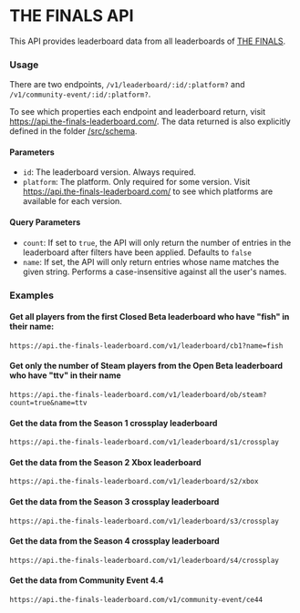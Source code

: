 # THE FINALS API

This API provides leaderboard data from all leaderboards of [THE FINALS](https://www.reachthefinals.com/).

### Usage

There are two endpoints, `/v1/leaderboard/:id/:platform?` and `/v1/community-event/:id/:platform?`.

To see which properties each endpoint and leaderboard return, visit https://api.the-finals-leaderboard.com/. The data returned is also explicitly defined in the folder [/src/schema](https://github.com/leonlarsson/the-finals-api/tree/main/src/schemas).

#### Parameters

- `id`: The leaderboard version. Always required.
- `platform`: The platform. Only required for some version. Visit https://api.the-finals-leaderboard.com/ to see which platforms are available for each version.

#### Query Parameters

- `count`: If set to `true`, the API will only return the number of entries in the leaderboard after filters have been applied. Defaults to `false`
- `name`: If set, the API will only return entries whose name matches the given string. Performs a case-insensitive against all the user's names.

### Examples

#### Get all players from the first Closed Beta leaderboard who have "fish" in their name:

`https://api.the-finals-leaderboard.com/v1/leaderboard/cb1?name=fish`

#### Get only the number of Steam players from the Open Beta leaderboard who have "ttv" in their name

`https://api.the-finals-leaderboard.com/v1/leaderboard/ob/steam?count=true&name=ttv`

#### Get the data from the Season 1 crossplay leaderboard

`https://api.the-finals-leaderboard.com/v1/leaderboard/s1/crossplay`

#### Get the data from the Season 2 Xbox leaderboard

`https://api.the-finals-leaderboard.com/v1/leaderboard/s2/xbox`

#### Get the data from the Season 3 crossplay leaderboard

`https://api.the-finals-leaderboard.com/v1/leaderboard/s3/crossplay`

#### Get the data from the Season 4 crossplay leaderboard

`https://api.the-finals-leaderboard.com/v1/leaderboard/s4/crossplay`

#### Get the data from Community Event 4.4

`https://api.the-finals-leaderboard.com/v1/community-event/ce44`